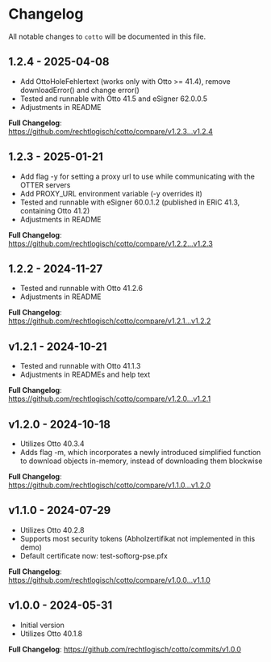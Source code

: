 # Changelog

All notable changes to `cotto` will be documented in this file.

## 1.2.4 - 2025-04-08
- Add OttoHoleFehlertext (works only with Otto >= 41.4), remove downloadError() and change error()
- Tested and runnable with Otto 41.5 and eSigner 62.0.0.5
- Adjustments in README

**Full Changelog**: https://github.com/rechtlogisch/cotto/compare/v1.2.3...v1.2.4

## 1.2.3 - 2025-01-21
- Add flag -y for setting a proxy url to use while communicating with the OTTER servers
- Add PROXY_URL environment variable (-y overrides it)
- Tested and runnable with eSigner 60.0.1.2 (published in ERiC 41.3, containing Otto 41.2)
- Adjustments in README

**Full Changelog**: https://github.com/rechtlogisch/cotto/compare/v1.2.2...v1.2.3

## 1.2.2 - 2024-11-27
- Tested and runnable with Otto 41.2.6
- Adjustments in README

**Full Changelog**: https://github.com/rechtlogisch/cotto/compare/v1.2.1...v1.2.2

## v1.2.1 - 2024-10-21
- Tested and runnable with Otto 41.1.3
- Adjustments in READMEs and help text

**Full Changelog**: https://github.com/rechtlogisch/cotto/compare/v1.2.0...v1.2.1

## v1.2.0 - 2024-10-18
- Utilizes Otto 40.3.4
- Adds flag -m, which incorporates a newly introduced simplified function to download objects in-memory, instead of downloading them blockwise

**Full Changelog**: https://github.com/rechtlogisch/cotto/compare/v1.1.0...v1.2.0

## v1.1.0 - 2024-07-29
- Utilizes Otto 40.2.8
- Supports most security tokens (Abholzertifikat not implemented in this demo)
- Default certificate now: test-softorg-pse.pfx

**Full Changelog**: https://github.com/rechtlogisch/cotto/compare/v1.0.0...v1.1.0

## v1.0.0 - 2024-05-31
- Initial version
- Utilizes Otto 40.1.8

**Full Changelog**: https://github.com/rechtlogisch/cotto/commits/v1.0.0
